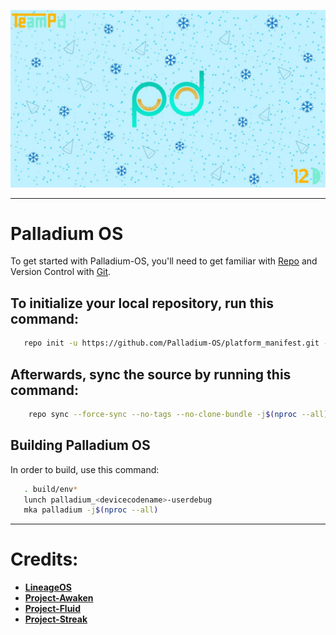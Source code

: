 ![PalladiumOS](https://github.com/Palladium-OS/platform_manifest/blob/12/palladium.jpg)

---

# Palladium OS

To get started with Palladium-OS, you'll need to get familiar with [Repo](https://source.android.com/source/using-repo.html) and Version Control with [Git](https://source.android.com/source/version-control.html).

## To initialize your local repository, run this command:

```bash
   repo init -u https://github.com/Palladium-OS/platform_manifest.git -b 12.1
```

## Afterwards, sync the source by running this command:

```bash
    repo sync --force-sync --no-tags --no-clone-bundle -j$(nproc --all)
```

## Building Palladium OS

In order to build, use this command:

```bash
   . build/env*
   lunch palladium_<devicecodename>-userdebug
   mka palladium -j$(nproc --all)
```

---

# Credits:

- [**LineageOS**](https://github.com/LineageOS)
- [**Project-Awaken**](https://github.com/Project-Awaken)
- [**Project-Fluid**](https://github.com/Project-Fluid)
- [**Project-Streak**](https://github.com/ProjectStreak)
